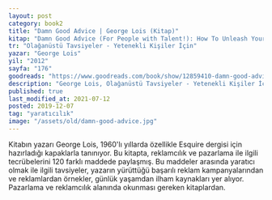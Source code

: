 ```yaml
---
layout: post  
category: book2  
title: "Damn Good Advice | George Lois (Kitap)"  
kitap: "Damn Good Advice (For People with Talent!): How To Unleash Your Creative Potential by America's Master Communicator"  
tr: "Olağanüstü Tavsiyeler - Yetenekli Kişiler İçin"  
yazar: "George Lois"  
yil: "2012"  
sayfa: "176"  
goodreads: "https://www.goodreads.com/book/show/12859410-damn-good-advice-for-people-with-talent"
description: "George Lois, Olağanüstü Tavsiyeler - Yetenekli Kişiler İçin isimli kitabında reklamcılık ve pazarlama ile ilgili tecrübelerini paylaşıyor."
published: true
last_modified_at: 2021-07-12
posted: 2019-12-07
tag: "yaratıcılık"
image: "/assets/old/damn-good-advice.jpg"
---
```


Kitabın yazarı George Lois, 1960'lı yıllarda özellikle Esquire dergisi için hazırladığı kapaklarla tanınıyor. Bu kitapta, reklamcılık ve pazarlama ile ilgili tecrübelerini 120 farklı maddede paylaşmış. Bu maddeler arasında yaratıcı olmak ile ilgili tavsiyeler, yazarın yürüttüğü başarılı reklam kampanyalarından ve reklamlardan örnekler, günlük yaşamdan ilham kaynakları yer alıyor. Pazarlama ve reklamcılık alanında okunması gereken kitaplardan.  
  
